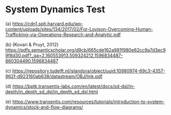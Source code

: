 # System Dynamics Test

(a) https://cdn1.sph.harvard.edu/wp-content/uploads/sites/134/2017/02/For-Lovison-Overcoming-Human-Trafficking-via-Operations-Research-and-Analytic.pdf

(b) (Kovari & Pruyt, 2012) https://pdfs.semanticscholar.org/d9cb/665cde162a981f980e62cc9a7d3ec99f8d30.pdf?_ga=2.160553913.509324212.1596834487-860304490.1596834487

(c) https://repository.tudelft.nl/islandora/object/uuid:10980974-69c3-4357-962f-d923160ab638/datastream/OBJ/link.pdf

(d) https://bptk.transentis-labs.com/en/latest/docs/sd-dsl/in-depth/in_depth_sd_dsl/in_depth_sd_dsl.html

(e) https://www.transentis.com/resources/tutorials/introduction-to-system-dynamics/stock-and-flow-diagrams/
